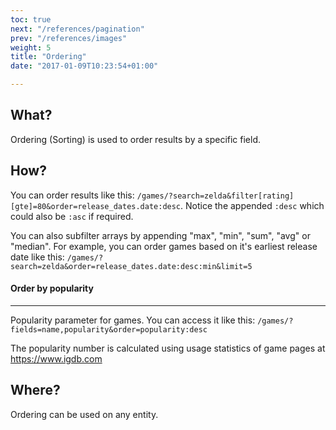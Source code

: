 ```yaml
---
toc: true
next: "/references/pagination"
prev: "/references/images"
weight: 5
title: "Ordering"
date: "2017-01-09T10:23:54+01:00"

---
```


## What?

Ordering (Sorting) is used to order results by a specific field.

## How?

You can order results like this: `/games/?search=zelda&filter[rating][gte]=80&order=release_dates.date:desc`. Notice the appended `:desc` which could also be `:asc` if required.

You can also subfilter arrays by appending "max", "min", "sum", "avg" or "median".
For example, you can order games based on it's earliest release date like this: `/games/?search=zelda&order=release_dates.date:desc:min&limit=5`

#### Order by popularity
----------
Popularity parameter for games. You can access it like this:
`/games/?fields=name,popularity&order=popularity:desc`

The popularity number is calculated using usage statistics of game pages at https://www.igdb.com

## Where?

Ordering can be used on any entity.

